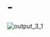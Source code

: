 # -
![output_3_1](https://user-images.githubusercontent.com/98392319/152456499-e97f8e0b-f752-4efa-8c0a-427e10c9b1cf.png)
